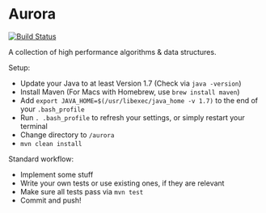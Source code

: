 # Aurora
[![Build Status](https://travis-ci.org/leeyikjiun/aurora.svg?branch=master)](https://travis-ci.org/leeyikjiun/aurora)

A collection of high performance algorithms &amp; data structures.

Setup:
* Update your Java to at least Version 1.7 (Check via ```java -version```)
* Install Maven (For Macs with Homebrew, use ```brew install maven```)
* Add ```export JAVA_HOME=$(/usr/libexec/java_home -v 1.7)``` to the end of your ```.bash_profile```
* Run ```. .bash_profile``` to refresh your settings, or simply restart your terminal
* Change directory to ```/aurora```
* ```mvn clean install```

Standard workflow:
* Implement some stuff
* Write your own tests or use existing ones, if they are relevant
* Make sure all tests pass via ```mvn test```
* Commit and push!
